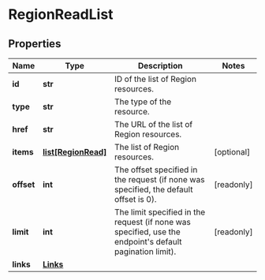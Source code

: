 # RegionReadList

## Properties
| Name | Type | Description | Notes |
| ------------ | ------------- | ------------- | ------------- |
| **id** | **str** | ID of the list of Region resources. |  |
| **type** | **str** | The type of the resource. |  |
| **href** | **str** | The URL of the list of Region resources. |  |
| **items** | [**list[RegionRead]**](RegionRead.md) | The list of Region resources. | [optional]  |
| **offset** | **int** | The offset specified in the request (if none was specified, the default offset is 0).  | [readonly]  |
| **limit** | **int** | The limit specified in the request (if none was specified, use the endpoint&#39;s default pagination limit).  | [readonly]  |
| **links** | [**Links**](Links.md) |  |  |


